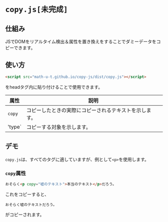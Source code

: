 # `copy.js[未完成]`

## 仕組み

JSでDOMをリアルタイム検出＆属性を置き換えをすることでダミーデータをコピーできます。

## 使い方

```html
<script src="math-u-t.github.io/copy-js/dist/copy.js"></script>
```

をheadタグ内に貼り付けることで使用できます。

|属性|説明|
|-|-|
|`copy`|コピーしたときの実際にコピーされるテキストを示します。|
|'type`|コピーする対象を示します。|

## デモ

`copy.js`は、すべてのタグに適していますが、例として`<p>`を使用します。

### `copy`属性

```html
おそらく<p copy="嘘のテキスト">本当のテキスト</p>だろう。
```

これをコピーすると、

```
おそらく嘘のテキストだろう。
```

がコピーされます。
